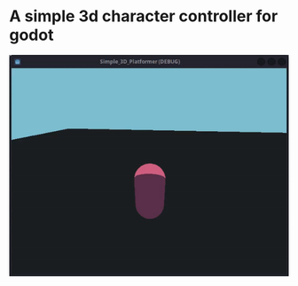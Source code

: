 # A simple 3d character controller for godot

![](https://github.com/nanocarvalho/Simple_3D_Character_Movement_Godot/blob/main/demonstration.gif)
